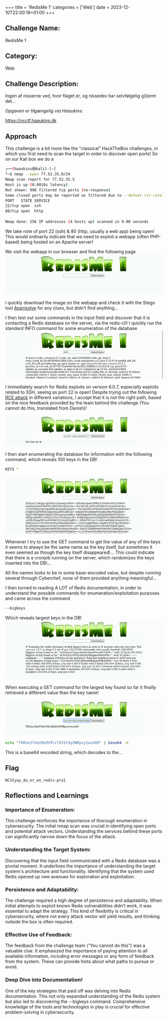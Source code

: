 +++
title = 'RedisMe 1'
categories = ['Web']
date = 2023-12-10T22:00:18+01:00
+++

## Challenge Name:

RedisMe 1

## Category:

Web

## Challenge Description:

Ingen af nisserne ved, hvor flaget er, og nissedev har selvfølgelig g(l)emt det...

_Opgaven er tilgængelig via Haaukins:_

https://ncctf.haaukins.dk

## Approach

This challenge is a bit more like the "classical" HackTheBox challenges, in which you first need to scan the target in order to discover open ports!
So on our Kali box we do a

```bash
┌──(haaukins㉿kali)-[~]
└─$ nmap --open 77.52.35.0/24
Nmap scan report for 77.52.35.5
Host is up (0.0010s latency).
Not shown: 998 filtered tcp ports (no-response)
Some closed ports may be reported as filtered due to --defeat-rst-ratelimit
PORT   STATE SERVICE
22/tcp open  ssh
80/tcp open  http

Nmap done: 256 IP addresses (4 hosts up) scanned in 9.00 seconds
```

We take note of port 22 (ssh) & 80 (http, usually a web app) being open!
This would ordinarily indicate that we need to exploit a webapp (often PHP-based) being hosted on an Apache server!

We visit the webapp in our browser and find the following page
![RedisMe Webapp](images/Webapp.png)

I quickly download the image on the webapp and check it with the Stego tool [Aperisolve](https://www.aperisolve.com/) for any clues, but didn't find anything...

I then test out some commands in the input field and discover that it is contacting a Redis database on the server, via the redis-cli!
I quickly run the standard INFO command for some enumeration of the database
![Redis INFO command](images/Redis%20INFO%20command.png)

I immediately search for Redis exploits on version 6.0.7, especially exploits related to SSH, seeing as port 22 is open!
Despite trying out the following [RCE attack](https://book.hacktricks.xyz/network-services-pentesting/6379-pentesting-redis#interactive-shell) in different variations, I accept that it is not the right path, based on the nice feedback provided by the team behind the challenge (You cannot do this, translated from Danish)!

![You cannot message](images/You-Cannot-Message.png)

I then start enumerating the database for information with the following command, which reveals 100 keys in the DB!

```bash
KEYS *
```

![Redis Keys Command](images/Redis-Keys-Command.png)

Whenever I try to use the GET command to get the value of any of the keys it seems to always be the same name as the key itself, but sometimes it even seemed as though the key itself disappeared!... This could indicate that there is a cronjob running on the server, which randomizes the keys inserted into the DB!...

All the names looks to be in some base-encoded value, but despite running several through Cyberchef, none of them provided anything meaningful...

I then turned to reading A LOT of Redis documentation, in order to understand the possible commands for enumeration/exploitation purposes and came across the command

```bash
--bigkeys
```

Which reveals largest keys in the DB!
![Redis Big Keys Command](images/Redis-Big-Keys-Command.png)

When executing a GET command for the largest key found so far it finally retrieved a different value than the key name!

![Redis Get Biggest Key](images/Redis-Get-Biggest-Key.png)

```bash
echo "TkMze3lheV9kdV9lcl9lbl9yZWRpcy1wcm99" | base64 -d
```

This is a base64 encoded string, which decodes to the...

## Flag

```text
NC3{yay_du_er_en_redis-pro}
```

## Reflections and Learnings

### Importance of Enumeration:

This challenge reinforces the importance of thorough enumeration in cybersecurity. The initial nmap scan was crucial in identifying open ports and potential attack vectors. Understanding the services behind these ports can significantly narrow down the focus of the attack.

### Understanding the Target System:

Discovering that the input field communicated with a Redis database was a pivotal moment. It underlines the importance of understanding the target system's architecture and functionality. Identifying that the system used Redis opened up new avenues for exploration and exploitation.

### Persistence and Adaptability:

The challenge required a high degree of persistence and adaptability. When initial attempts to exploit known Redis vulnerabilities didn’t work, it was essential to adapt the strategy. This kind of flexibility is critical in cybersecurity, where not every attack vector will yield results, and thinking outside the box is often required.

### Effective Use of Feedback:

The feedback from the challenge team (“You cannot do this”) was a valuable clue. It emphasized the importance of paying attention to all available information, including error messages or any form of feedback from the system. These can provide hints about what paths to pursue or avoid.

### Deep Dive into Documentation!

One of the key strategies that paid off was delving into Redis documentation. This not only expanded understanding of the Redis system but also led to discovering the --bigkeys command. Comprehensive knowledge of the tools and technologies in play is crucial for effective problem-solving in cybersecurity.
